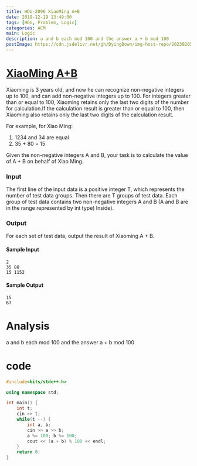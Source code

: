 ```yaml
---
title: HDU-2096 XiaoMing A+B
date: 2019-12-19 13:49:00
tags: [HDU, Problem, Logic]
categories: ACM
main: Logic
description: a and b each mod 100 and the answer a + b mod 100
postImage: https://cdn.jsdelivr.net/gh/DyingDown/img-host-repo/202302051749082.jpg
---
```


# [XiaoMing A+B](http://acm.hdu.edu.cn/showproblem.php?pid=2096)

Xiaoming is 3 years old, and now he can recognize non-negative integers up to 100, and can add non-negative integers up to 100.
For integers greater than or equal to 100, Xiaoming retains only the last two digits of the number for calculation.If the calculation result is greater than or equal to 100, then Xiaoming also retains only the last two digits of the calculation result.

<!--more-->

For example, for Xiao Ming:
1) 1234 and 34 are equal
2) 35 + 80 = 15

Given the non-negative integers A and B, your task is to calculate the value of A + B on behalf of Xiao Ming.

### Input

The first line of the input data is a positive integer T, which represents the number of test data groups. Then there are T groups of test data. Each group of test data contains two non-negative integers A and B (A and B are in the range represented by int type) Inside).

### Output

For each set of test data, output the result of Xiaoming A + B.

#### Sample Input

```
2
35 80
15 1152
```

#### Sample Output

```
15
67
```

# Analysis

a and b each mod 100 and the answer a + b mod 100

# code

```c++
#include<bits/stdc++.h>

using namespace std;

int main() {
	int t;
	cin >> t;
	while(t --) {
		int a, b;
		cin >> a >> b;
		a %= 100; b %= 100;
		cout << (a + b) % 100 << endl;
	}
	return 0;
}
```